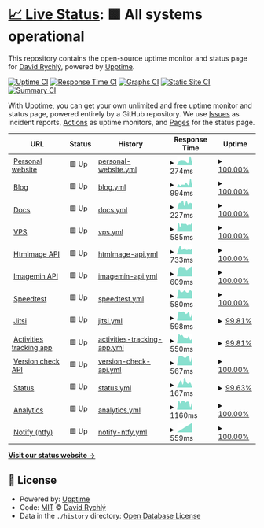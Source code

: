 # [📈 Live Status](https://status.davidrychly.cz): <!--live status--> **🟩 All systems operational**

This repository contains the open-source uptime monitor and status page for [David Rychlý](https://davidrychly.cz/), powered by [Upptime](https://github.com/upptime/upptime).

[![Uptime CI](https://github.com/redoper1/upptime-status-page/workflows/Uptime%20CI/badge.svg)](https://github.com/redoper1/upptime-status-page/actions?query=workflow%3A%22Uptime+CI%22)
[![Response Time CI](https://github.com/redoper1/upptime-status-page/workflows/Response%20Time%20CI/badge.svg)](https://github.com/redoper1/upptime-status-page/actions?query=workflow%3A%22Response+Time+CI%22)
[![Graphs CI](https://github.com/redoper1/upptime-status-page/workflows/Graphs%20CI/badge.svg)](https://github.com/redoper1/upptime-status-page/actions?query=workflow%3A%22Graphs+CI%22)
[![Static Site CI](https://github.com/redoper1/upptime-status-page/workflows/Static%20Site%20CI/badge.svg)](https://github.com/redoper1/upptime-status-page/actions?query=workflow%3A%22Static+Site+CI%22)
[![Summary CI](https://github.com/redoper1/upptime-status-page/workflows/Summary%20CI/badge.svg)](https://github.com/redoper1/upptime-status-page/actions?query=workflow%3A%22Summary+CI%22)

With [Upptime](https://upptime.js.org), you can get your own unlimited and free uptime monitor and status page, powered entirely by a GitHub repository. We use [Issues](https://github.com/redoper1/upptime-status-page/issues) as incident reports, [Actions](https://github.com/redoper1/upptime-status-page/actions) as uptime monitors, and [Pages](https://status.davidrychly.cz) for the status page.

<!--start: status pages-->
<!-- This summary is generated by Upptime (https://github.com/upptime/upptime) -->
<!-- Do not edit this manually, your changes will be overwritten -->
<!-- prettier-ignore -->
| URL | Status | History | Response Time | Uptime |
| --- | ------ | ------- | ------------- | ------ |
| <img alt="" src="https://icons.duckduckgo.com/ip3/www.davidrychly.cz.ico" height="13"> [Personal website](https://www.davidrychly.cz/) | 🟩 Up | [personal-website.yml](https://github.com/redoper1/upptime-status-page/commits/HEAD/history/personal-website.yml) | <details><summary><img alt="Response time graph" src="./graphs/personal-website/response-time-week.png" height="20"> 274ms</summary><br><a href="https://status.davidrychly.cz/history/personal-website"><img alt="Response time 333" src="https://img.shields.io/endpoint?url=https%3A%2F%2Fraw.githubusercontent.com%2Fredoper1%2Fupptime-status-page%2FHEAD%2Fapi%2Fpersonal-website%2Fresponse-time.json"></a><br><a href="https://status.davidrychly.cz/history/personal-website"><img alt="24-hour response time 367" src="https://img.shields.io/endpoint?url=https%3A%2F%2Fraw.githubusercontent.com%2Fredoper1%2Fupptime-status-page%2FHEAD%2Fapi%2Fpersonal-website%2Fresponse-time-day.json"></a><br><a href="https://status.davidrychly.cz/history/personal-website"><img alt="7-day response time 274" src="https://img.shields.io/endpoint?url=https%3A%2F%2Fraw.githubusercontent.com%2Fredoper1%2Fupptime-status-page%2FHEAD%2Fapi%2Fpersonal-website%2Fresponse-time-week.json"></a><br><a href="https://status.davidrychly.cz/history/personal-website"><img alt="30-day response time 273" src="https://img.shields.io/endpoint?url=https%3A%2F%2Fraw.githubusercontent.com%2Fredoper1%2Fupptime-status-page%2FHEAD%2Fapi%2Fpersonal-website%2Fresponse-time-month.json"></a><br><a href="https://status.davidrychly.cz/history/personal-website"><img alt="1-year response time 313" src="https://img.shields.io/endpoint?url=https%3A%2F%2Fraw.githubusercontent.com%2Fredoper1%2Fupptime-status-page%2FHEAD%2Fapi%2Fpersonal-website%2Fresponse-time-year.json"></a></details> | <details><summary><a href="https://status.davidrychly.cz/history/personal-website">100.00%</a></summary><a href="https://status.davidrychly.cz/history/personal-website"><img alt="All-time uptime 93.99%" src="https://img.shields.io/endpoint?url=https%3A%2F%2Fraw.githubusercontent.com%2Fredoper1%2Fupptime-status-page%2FHEAD%2Fapi%2Fpersonal-website%2Fuptime.json"></a><br><a href="https://status.davidrychly.cz/history/personal-website"><img alt="24-hour uptime 100.00%" src="https://img.shields.io/endpoint?url=https%3A%2F%2Fraw.githubusercontent.com%2Fredoper1%2Fupptime-status-page%2FHEAD%2Fapi%2Fpersonal-website%2Fuptime-day.json"></a><br><a href="https://status.davidrychly.cz/history/personal-website"><img alt="7-day uptime 100.00%" src="https://img.shields.io/endpoint?url=https%3A%2F%2Fraw.githubusercontent.com%2Fredoper1%2Fupptime-status-page%2FHEAD%2Fapi%2Fpersonal-website%2Fuptime-week.json"></a><br><a href="https://status.davidrychly.cz/history/personal-website"><img alt="30-day uptime 100.00%" src="https://img.shields.io/endpoint?url=https%3A%2F%2Fraw.githubusercontent.com%2Fredoper1%2Fupptime-status-page%2FHEAD%2Fapi%2Fpersonal-website%2Fuptime-month.json"></a><br><a href="https://status.davidrychly.cz/history/personal-website"><img alt="1-year uptime 99.95%" src="https://img.shields.io/endpoint?url=https%3A%2F%2Fraw.githubusercontent.com%2Fredoper1%2Fupptime-status-page%2FHEAD%2Fapi%2Fpersonal-website%2Fuptime-year.json"></a></details>
| <img alt="" src="https://icons.duckduckgo.com/ip3/blog.davidrychly.cz.ico" height="13"> [Blog](https://blog.davidrychly.cz/) | 🟩 Up | [blog.yml](https://github.com/redoper1/upptime-status-page/commits/HEAD/history/blog.yml) | <details><summary><img alt="Response time graph" src="./graphs/blog/response-time-week.png" height="20"> 994ms</summary><br><a href="https://status.davidrychly.cz/history/blog"><img alt="Response time 954" src="https://img.shields.io/endpoint?url=https%3A%2F%2Fraw.githubusercontent.com%2Fredoper1%2Fupptime-status-page%2FHEAD%2Fapi%2Fblog%2Fresponse-time.json"></a><br><a href="https://status.davidrychly.cz/history/blog"><img alt="24-hour response time 1757" src="https://img.shields.io/endpoint?url=https%3A%2F%2Fraw.githubusercontent.com%2Fredoper1%2Fupptime-status-page%2FHEAD%2Fapi%2Fblog%2Fresponse-time-day.json"></a><br><a href="https://status.davidrychly.cz/history/blog"><img alt="7-day response time 994" src="https://img.shields.io/endpoint?url=https%3A%2F%2Fraw.githubusercontent.com%2Fredoper1%2Fupptime-status-page%2FHEAD%2Fapi%2Fblog%2Fresponse-time-week.json"></a><br><a href="https://status.davidrychly.cz/history/blog"><img alt="30-day response time 1108" src="https://img.shields.io/endpoint?url=https%3A%2F%2Fraw.githubusercontent.com%2Fredoper1%2Fupptime-status-page%2FHEAD%2Fapi%2Fblog%2Fresponse-time-month.json"></a><br><a href="https://status.davidrychly.cz/history/blog"><img alt="1-year response time 998" src="https://img.shields.io/endpoint?url=https%3A%2F%2Fraw.githubusercontent.com%2Fredoper1%2Fupptime-status-page%2FHEAD%2Fapi%2Fblog%2Fresponse-time-year.json"></a></details> | <details><summary><a href="https://status.davidrychly.cz/history/blog">100.00%</a></summary><a href="https://status.davidrychly.cz/history/blog"><img alt="All-time uptime 94.93%" src="https://img.shields.io/endpoint?url=https%3A%2F%2Fraw.githubusercontent.com%2Fredoper1%2Fupptime-status-page%2FHEAD%2Fapi%2Fblog%2Fuptime.json"></a><br><a href="https://status.davidrychly.cz/history/blog"><img alt="24-hour uptime 100.00%" src="https://img.shields.io/endpoint?url=https%3A%2F%2Fraw.githubusercontent.com%2Fredoper1%2Fupptime-status-page%2FHEAD%2Fapi%2Fblog%2Fuptime-day.json"></a><br><a href="https://status.davidrychly.cz/history/blog"><img alt="7-day uptime 100.00%" src="https://img.shields.io/endpoint?url=https%3A%2F%2Fraw.githubusercontent.com%2Fredoper1%2Fupptime-status-page%2FHEAD%2Fapi%2Fblog%2Fuptime-week.json"></a><br><a href="https://status.davidrychly.cz/history/blog"><img alt="30-day uptime 99.65%" src="https://img.shields.io/endpoint?url=https%3A%2F%2Fraw.githubusercontent.com%2Fredoper1%2Fupptime-status-page%2FHEAD%2Fapi%2Fblog%2Fuptime-month.json"></a><br><a href="https://status.davidrychly.cz/history/blog"><img alt="1-year uptime 99.78%" src="https://img.shields.io/endpoint?url=https%3A%2F%2Fraw.githubusercontent.com%2Fredoper1%2Fupptime-status-page%2FHEAD%2Fapi%2Fblog%2Fuptime-year.json"></a></details>
| <img alt="" src="https://icons.duckduckgo.com/ip3/docs.davidrychly.cz.ico" height="13"> [Docs](https://docs.davidrychly.cz/) | 🟩 Up | [docs.yml](https://github.com/redoper1/upptime-status-page/commits/HEAD/history/docs.yml) | <details><summary><img alt="Response time graph" src="./graphs/docs/response-time-week.png" height="20"> 227ms</summary><br><a href="https://status.davidrychly.cz/history/docs"><img alt="Response time 255" src="https://img.shields.io/endpoint?url=https%3A%2F%2Fraw.githubusercontent.com%2Fredoper1%2Fupptime-status-page%2FHEAD%2Fapi%2Fdocs%2Fresponse-time.json"></a><br><a href="https://status.davidrychly.cz/history/docs"><img alt="24-hour response time 221" src="https://img.shields.io/endpoint?url=https%3A%2F%2Fraw.githubusercontent.com%2Fredoper1%2Fupptime-status-page%2FHEAD%2Fapi%2Fdocs%2Fresponse-time-day.json"></a><br><a href="https://status.davidrychly.cz/history/docs"><img alt="7-day response time 227" src="https://img.shields.io/endpoint?url=https%3A%2F%2Fraw.githubusercontent.com%2Fredoper1%2Fupptime-status-page%2FHEAD%2Fapi%2Fdocs%2Fresponse-time-week.json"></a><br><a href="https://status.davidrychly.cz/history/docs"><img alt="30-day response time 234" src="https://img.shields.io/endpoint?url=https%3A%2F%2Fraw.githubusercontent.com%2Fredoper1%2Fupptime-status-page%2FHEAD%2Fapi%2Fdocs%2Fresponse-time-month.json"></a><br><a href="https://status.davidrychly.cz/history/docs"><img alt="1-year response time 255" src="https://img.shields.io/endpoint?url=https%3A%2F%2Fraw.githubusercontent.com%2Fredoper1%2Fupptime-status-page%2FHEAD%2Fapi%2Fdocs%2Fresponse-time-year.json"></a></details> | <details><summary><a href="https://status.davidrychly.cz/history/docs">100.00%</a></summary><a href="https://status.davidrychly.cz/history/docs"><img alt="All-time uptime 100.00%" src="https://img.shields.io/endpoint?url=https%3A%2F%2Fraw.githubusercontent.com%2Fredoper1%2Fupptime-status-page%2FHEAD%2Fapi%2Fdocs%2Fuptime.json"></a><br><a href="https://status.davidrychly.cz/history/docs"><img alt="24-hour uptime 100.00%" src="https://img.shields.io/endpoint?url=https%3A%2F%2Fraw.githubusercontent.com%2Fredoper1%2Fupptime-status-page%2FHEAD%2Fapi%2Fdocs%2Fuptime-day.json"></a><br><a href="https://status.davidrychly.cz/history/docs"><img alt="7-day uptime 100.00%" src="https://img.shields.io/endpoint?url=https%3A%2F%2Fraw.githubusercontent.com%2Fredoper1%2Fupptime-status-page%2FHEAD%2Fapi%2Fdocs%2Fuptime-week.json"></a><br><a href="https://status.davidrychly.cz/history/docs"><img alt="30-day uptime 100.00%" src="https://img.shields.io/endpoint?url=https%3A%2F%2Fraw.githubusercontent.com%2Fredoper1%2Fupptime-status-page%2FHEAD%2Fapi%2Fdocs%2Fuptime-month.json"></a><br><a href="https://status.davidrychly.cz/history/docs"><img alt="1-year uptime 100.00%" src="https://img.shields.io/endpoint?url=https%3A%2F%2Fraw.githubusercontent.com%2Fredoper1%2Fupptime-status-page%2FHEAD%2Fapi%2Fdocs%2Fuptime-year.json"></a></details>
| <img alt="" src="https://icons.duckduckgo.com/ip3/vps.davidrychly.cz.ico" height="13"> [VPS](https://vps.davidrychly.cz/) | 🟩 Up | [vps.yml](https://github.com/redoper1/upptime-status-page/commits/HEAD/history/vps.yml) | <details><summary><img alt="Response time graph" src="./graphs/vps/response-time-week.png" height="20"> 585ms</summary><br><a href="https://status.davidrychly.cz/history/vps"><img alt="Response time 577" src="https://img.shields.io/endpoint?url=https%3A%2F%2Fraw.githubusercontent.com%2Fredoper1%2Fupptime-status-page%2FHEAD%2Fapi%2Fvps%2Fresponse-time.json"></a><br><a href="https://status.davidrychly.cz/history/vps"><img alt="24-hour response time 626" src="https://img.shields.io/endpoint?url=https%3A%2F%2Fraw.githubusercontent.com%2Fredoper1%2Fupptime-status-page%2FHEAD%2Fapi%2Fvps%2Fresponse-time-day.json"></a><br><a href="https://status.davidrychly.cz/history/vps"><img alt="7-day response time 585" src="https://img.shields.io/endpoint?url=https%3A%2F%2Fraw.githubusercontent.com%2Fredoper1%2Fupptime-status-page%2FHEAD%2Fapi%2Fvps%2Fresponse-time-week.json"></a><br><a href="https://status.davidrychly.cz/history/vps"><img alt="30-day response time 556" src="https://img.shields.io/endpoint?url=https%3A%2F%2Fraw.githubusercontent.com%2Fredoper1%2Fupptime-status-page%2FHEAD%2Fapi%2Fvps%2Fresponse-time-month.json"></a><br><a href="https://status.davidrychly.cz/history/vps"><img alt="1-year response time 574" src="https://img.shields.io/endpoint?url=https%3A%2F%2Fraw.githubusercontent.com%2Fredoper1%2Fupptime-status-page%2FHEAD%2Fapi%2Fvps%2Fresponse-time-year.json"></a></details> | <details><summary><a href="https://status.davidrychly.cz/history/vps">100.00%</a></summary><a href="https://status.davidrychly.cz/history/vps"><img alt="All-time uptime 95.02%" src="https://img.shields.io/endpoint?url=https%3A%2F%2Fraw.githubusercontent.com%2Fredoper1%2Fupptime-status-page%2FHEAD%2Fapi%2Fvps%2Fuptime.json"></a><br><a href="https://status.davidrychly.cz/history/vps"><img alt="24-hour uptime 100.00%" src="https://img.shields.io/endpoint?url=https%3A%2F%2Fraw.githubusercontent.com%2Fredoper1%2Fupptime-status-page%2FHEAD%2Fapi%2Fvps%2Fuptime-day.json"></a><br><a href="https://status.davidrychly.cz/history/vps"><img alt="7-day uptime 100.00%" src="https://img.shields.io/endpoint?url=https%3A%2F%2Fraw.githubusercontent.com%2Fredoper1%2Fupptime-status-page%2FHEAD%2Fapi%2Fvps%2Fuptime-week.json"></a><br><a href="https://status.davidrychly.cz/history/vps"><img alt="30-day uptime 99.72%" src="https://img.shields.io/endpoint?url=https%3A%2F%2Fraw.githubusercontent.com%2Fredoper1%2Fupptime-status-page%2FHEAD%2Fapi%2Fvps%2Fuptime-month.json"></a><br><a href="https://status.davidrychly.cz/history/vps"><img alt="1-year uptime 99.97%" src="https://img.shields.io/endpoint?url=https%3A%2F%2Fraw.githubusercontent.com%2Fredoper1%2Fupptime-status-page%2FHEAD%2Fapi%2Fvps%2Fuptime-year.json"></a></details>
| <img alt="" src="https://icons.duckduckgo.com/ip3/htmlmage.davidrychly.cz.ico" height="13"> [Htmlmage API](https://htmlmage.davidrychly.cz/) | 🟩 Up | [htmlmage-api.yml](https://github.com/redoper1/upptime-status-page/commits/HEAD/history/htmlmage-api.yml) | <details><summary><img alt="Response time graph" src="./graphs/htmlmage-api/response-time-week.png" height="20"> 733ms</summary><br><a href="https://status.davidrychly.cz/history/htmlmage-api"><img alt="Response time 655" src="https://img.shields.io/endpoint?url=https%3A%2F%2Fraw.githubusercontent.com%2Fredoper1%2Fupptime-status-page%2FHEAD%2Fapi%2Fhtmlmage-api%2Fresponse-time.json"></a><br><a href="https://status.davidrychly.cz/history/htmlmage-api"><img alt="24-hour response time 681" src="https://img.shields.io/endpoint?url=https%3A%2F%2Fraw.githubusercontent.com%2Fredoper1%2Fupptime-status-page%2FHEAD%2Fapi%2Fhtmlmage-api%2Fresponse-time-day.json"></a><br><a href="https://status.davidrychly.cz/history/htmlmage-api"><img alt="7-day response time 733" src="https://img.shields.io/endpoint?url=https%3A%2F%2Fraw.githubusercontent.com%2Fredoper1%2Fupptime-status-page%2FHEAD%2Fapi%2Fhtmlmage-api%2Fresponse-time-week.json"></a><br><a href="https://status.davidrychly.cz/history/htmlmage-api"><img alt="30-day response time 672" src="https://img.shields.io/endpoint?url=https%3A%2F%2Fraw.githubusercontent.com%2Fredoper1%2Fupptime-status-page%2FHEAD%2Fapi%2Fhtmlmage-api%2Fresponse-time-month.json"></a><br><a href="https://status.davidrychly.cz/history/htmlmage-api"><img alt="1-year response time 617" src="https://img.shields.io/endpoint?url=https%3A%2F%2Fraw.githubusercontent.com%2Fredoper1%2Fupptime-status-page%2FHEAD%2Fapi%2Fhtmlmage-api%2Fresponse-time-year.json"></a></details> | <details><summary><a href="https://status.davidrychly.cz/history/htmlmage-api">100.00%</a></summary><a href="https://status.davidrychly.cz/history/htmlmage-api"><img alt="All-time uptime 94.96%" src="https://img.shields.io/endpoint?url=https%3A%2F%2Fraw.githubusercontent.com%2Fredoper1%2Fupptime-status-page%2FHEAD%2Fapi%2Fhtmlmage-api%2Fuptime.json"></a><br><a href="https://status.davidrychly.cz/history/htmlmage-api"><img alt="24-hour uptime 100.00%" src="https://img.shields.io/endpoint?url=https%3A%2F%2Fraw.githubusercontent.com%2Fredoper1%2Fupptime-status-page%2FHEAD%2Fapi%2Fhtmlmage-api%2Fuptime-day.json"></a><br><a href="https://status.davidrychly.cz/history/htmlmage-api"><img alt="7-day uptime 100.00%" src="https://img.shields.io/endpoint?url=https%3A%2F%2Fraw.githubusercontent.com%2Fredoper1%2Fupptime-status-page%2FHEAD%2Fapi%2Fhtmlmage-api%2Fuptime-week.json"></a><br><a href="https://status.davidrychly.cz/history/htmlmage-api"><img alt="30-day uptime 99.73%" src="https://img.shields.io/endpoint?url=https%3A%2F%2Fraw.githubusercontent.com%2Fredoper1%2Fupptime-status-page%2FHEAD%2Fapi%2Fhtmlmage-api%2Fuptime-month.json"></a><br><a href="https://status.davidrychly.cz/history/htmlmage-api"><img alt="1-year uptime 99.98%" src="https://img.shields.io/endpoint?url=https%3A%2F%2Fraw.githubusercontent.com%2Fredoper1%2Fupptime-status-page%2FHEAD%2Fapi%2Fhtmlmage-api%2Fuptime-year.json"></a></details>
| <img alt="" src="https://icons.duckduckgo.com/ip3/imagemin.davidrychly.cz.ico" height="13"> [Imagemin API](https://imagemin.davidrychly.cz/) | 🟩 Up | [imagemin-api.yml](https://github.com/redoper1/upptime-status-page/commits/HEAD/history/imagemin-api.yml) | <details><summary><img alt="Response time graph" src="./graphs/imagemin-api/response-time-week.png" height="20"> 609ms</summary><br><a href="https://status.davidrychly.cz/history/imagemin-api"><img alt="Response time 592" src="https://img.shields.io/endpoint?url=https%3A%2F%2Fraw.githubusercontent.com%2Fredoper1%2Fupptime-status-page%2FHEAD%2Fapi%2Fimagemin-api%2Fresponse-time.json"></a><br><a href="https://status.davidrychly.cz/history/imagemin-api"><img alt="24-hour response time 666" src="https://img.shields.io/endpoint?url=https%3A%2F%2Fraw.githubusercontent.com%2Fredoper1%2Fupptime-status-page%2FHEAD%2Fapi%2Fimagemin-api%2Fresponse-time-day.json"></a><br><a href="https://status.davidrychly.cz/history/imagemin-api"><img alt="7-day response time 609" src="https://img.shields.io/endpoint?url=https%3A%2F%2Fraw.githubusercontent.com%2Fredoper1%2Fupptime-status-page%2FHEAD%2Fapi%2Fimagemin-api%2Fresponse-time-week.json"></a><br><a href="https://status.davidrychly.cz/history/imagemin-api"><img alt="30-day response time 598" src="https://img.shields.io/endpoint?url=https%3A%2F%2Fraw.githubusercontent.com%2Fredoper1%2Fupptime-status-page%2FHEAD%2Fapi%2Fimagemin-api%2Fresponse-time-month.json"></a><br><a href="https://status.davidrychly.cz/history/imagemin-api"><img alt="1-year response time 583" src="https://img.shields.io/endpoint?url=https%3A%2F%2Fraw.githubusercontent.com%2Fredoper1%2Fupptime-status-page%2FHEAD%2Fapi%2Fimagemin-api%2Fresponse-time-year.json"></a></details> | <details><summary><a href="https://status.davidrychly.cz/history/imagemin-api">100.00%</a></summary><a href="https://status.davidrychly.cz/history/imagemin-api"><img alt="All-time uptime 94.97%" src="https://img.shields.io/endpoint?url=https%3A%2F%2Fraw.githubusercontent.com%2Fredoper1%2Fupptime-status-page%2FHEAD%2Fapi%2Fimagemin-api%2Fuptime.json"></a><br><a href="https://status.davidrychly.cz/history/imagemin-api"><img alt="24-hour uptime 100.00%" src="https://img.shields.io/endpoint?url=https%3A%2F%2Fraw.githubusercontent.com%2Fredoper1%2Fupptime-status-page%2FHEAD%2Fapi%2Fimagemin-api%2Fuptime-day.json"></a><br><a href="https://status.davidrychly.cz/history/imagemin-api"><img alt="7-day uptime 100.00%" src="https://img.shields.io/endpoint?url=https%3A%2F%2Fraw.githubusercontent.com%2Fredoper1%2Fupptime-status-page%2FHEAD%2Fapi%2Fimagemin-api%2Fuptime-week.json"></a><br><a href="https://status.davidrychly.cz/history/imagemin-api"><img alt="30-day uptime 99.73%" src="https://img.shields.io/endpoint?url=https%3A%2F%2Fraw.githubusercontent.com%2Fredoper1%2Fupptime-status-page%2FHEAD%2Fapi%2Fimagemin-api%2Fuptime-month.json"></a><br><a href="https://status.davidrychly.cz/history/imagemin-api"><img alt="1-year uptime 99.98%" src="https://img.shields.io/endpoint?url=https%3A%2F%2Fraw.githubusercontent.com%2Fredoper1%2Fupptime-status-page%2FHEAD%2Fapi%2Fimagemin-api%2Fuptime-year.json"></a></details>
| <img alt="" src="https://icons.duckduckgo.com/ip3/speedtest.davidrychly.cz.ico" height="13"> [Speedtest](https://speedtest.davidrychly.cz/) | 🟩 Up | [speedtest.yml](https://github.com/redoper1/upptime-status-page/commits/HEAD/history/speedtest.yml) | <details><summary><img alt="Response time graph" src="./graphs/speedtest/response-time-week.png" height="20"> 580ms</summary><br><a href="https://status.davidrychly.cz/history/speedtest"><img alt="Response time 568" src="https://img.shields.io/endpoint?url=https%3A%2F%2Fraw.githubusercontent.com%2Fredoper1%2Fupptime-status-page%2FHEAD%2Fapi%2Fspeedtest%2Fresponse-time.json"></a><br><a href="https://status.davidrychly.cz/history/speedtest"><img alt="24-hour response time 611" src="https://img.shields.io/endpoint?url=https%3A%2F%2Fraw.githubusercontent.com%2Fredoper1%2Fupptime-status-page%2FHEAD%2Fapi%2Fspeedtest%2Fresponse-time-day.json"></a><br><a href="https://status.davidrychly.cz/history/speedtest"><img alt="7-day response time 580" src="https://img.shields.io/endpoint?url=https%3A%2F%2Fraw.githubusercontent.com%2Fredoper1%2Fupptime-status-page%2FHEAD%2Fapi%2Fspeedtest%2Fresponse-time-week.json"></a><br><a href="https://status.davidrychly.cz/history/speedtest"><img alt="30-day response time 570" src="https://img.shields.io/endpoint?url=https%3A%2F%2Fraw.githubusercontent.com%2Fredoper1%2Fupptime-status-page%2FHEAD%2Fapi%2Fspeedtest%2Fresponse-time-month.json"></a><br><a href="https://status.davidrychly.cz/history/speedtest"><img alt="1-year response time 565" src="https://img.shields.io/endpoint?url=https%3A%2F%2Fraw.githubusercontent.com%2Fredoper1%2Fupptime-status-page%2FHEAD%2Fapi%2Fspeedtest%2Fresponse-time-year.json"></a></details> | <details><summary><a href="https://status.davidrychly.cz/history/speedtest">100.00%</a></summary><a href="https://status.davidrychly.cz/history/speedtest"><img alt="All-time uptime 94.96%" src="https://img.shields.io/endpoint?url=https%3A%2F%2Fraw.githubusercontent.com%2Fredoper1%2Fupptime-status-page%2FHEAD%2Fapi%2Fspeedtest%2Fuptime.json"></a><br><a href="https://status.davidrychly.cz/history/speedtest"><img alt="24-hour uptime 100.00%" src="https://img.shields.io/endpoint?url=https%3A%2F%2Fraw.githubusercontent.com%2Fredoper1%2Fupptime-status-page%2FHEAD%2Fapi%2Fspeedtest%2Fuptime-day.json"></a><br><a href="https://status.davidrychly.cz/history/speedtest"><img alt="7-day uptime 100.00%" src="https://img.shields.io/endpoint?url=https%3A%2F%2Fraw.githubusercontent.com%2Fredoper1%2Fupptime-status-page%2FHEAD%2Fapi%2Fspeedtest%2Fuptime-week.json"></a><br><a href="https://status.davidrychly.cz/history/speedtest"><img alt="30-day uptime 99.73%" src="https://img.shields.io/endpoint?url=https%3A%2F%2Fraw.githubusercontent.com%2Fredoper1%2Fupptime-status-page%2FHEAD%2Fapi%2Fspeedtest%2Fuptime-month.json"></a><br><a href="https://status.davidrychly.cz/history/speedtest"><img alt="1-year uptime 99.98%" src="https://img.shields.io/endpoint?url=https%3A%2F%2Fraw.githubusercontent.com%2Fredoper1%2Fupptime-status-page%2FHEAD%2Fapi%2Fspeedtest%2Fuptime-year.json"></a></details>
| <img alt="" src="https://icons.duckduckgo.com/ip3/jitsi.davidrychly.cz.ico" height="13"> [Jitsi](https://jitsi.davidrychly.cz/) | 🟩 Up | [jitsi.yml](https://github.com/redoper1/upptime-status-page/commits/HEAD/history/jitsi.yml) | <details><summary><img alt="Response time graph" src="./graphs/jitsi/response-time-week.png" height="20"> 598ms</summary><br><a href="https://status.davidrychly.cz/history/jitsi"><img alt="Response time 657" src="https://img.shields.io/endpoint?url=https%3A%2F%2Fraw.githubusercontent.com%2Fredoper1%2Fupptime-status-page%2FHEAD%2Fapi%2Fjitsi%2Fresponse-time.json"></a><br><a href="https://status.davidrychly.cz/history/jitsi"><img alt="24-hour response time 509" src="https://img.shields.io/endpoint?url=https%3A%2F%2Fraw.githubusercontent.com%2Fredoper1%2Fupptime-status-page%2FHEAD%2Fapi%2Fjitsi%2Fresponse-time-day.json"></a><br><a href="https://status.davidrychly.cz/history/jitsi"><img alt="7-day response time 598" src="https://img.shields.io/endpoint?url=https%3A%2F%2Fraw.githubusercontent.com%2Fredoper1%2Fupptime-status-page%2FHEAD%2Fapi%2Fjitsi%2Fresponse-time-week.json"></a><br><a href="https://status.davidrychly.cz/history/jitsi"><img alt="30-day response time 594" src="https://img.shields.io/endpoint?url=https%3A%2F%2Fraw.githubusercontent.com%2Fredoper1%2Fupptime-status-page%2FHEAD%2Fapi%2Fjitsi%2Fresponse-time-month.json"></a><br><a href="https://status.davidrychly.cz/history/jitsi"><img alt="1-year response time 642" src="https://img.shields.io/endpoint?url=https%3A%2F%2Fraw.githubusercontent.com%2Fredoper1%2Fupptime-status-page%2FHEAD%2Fapi%2Fjitsi%2Fresponse-time-year.json"></a></details> | <details><summary><a href="https://status.davidrychly.cz/history/jitsi">99.81%</a></summary><a href="https://status.davidrychly.cz/history/jitsi"><img alt="All-time uptime 94.99%" src="https://img.shields.io/endpoint?url=https%3A%2F%2Fraw.githubusercontent.com%2Fredoper1%2Fupptime-status-page%2FHEAD%2Fapi%2Fjitsi%2Fuptime.json"></a><br><a href="https://status.davidrychly.cz/history/jitsi"><img alt="24-hour uptime 98.70%" src="https://img.shields.io/endpoint?url=https%3A%2F%2Fraw.githubusercontent.com%2Fredoper1%2Fupptime-status-page%2FHEAD%2Fapi%2Fjitsi%2Fuptime-day.json"></a><br><a href="https://status.davidrychly.cz/history/jitsi"><img alt="7-day uptime 99.81%" src="https://img.shields.io/endpoint?url=https%3A%2F%2Fraw.githubusercontent.com%2Fredoper1%2Fupptime-status-page%2FHEAD%2Fapi%2Fjitsi%2Fuptime-week.json"></a><br><a href="https://status.davidrychly.cz/history/jitsi"><img alt="30-day uptime 99.68%" src="https://img.shields.io/endpoint?url=https%3A%2F%2Fraw.githubusercontent.com%2Fredoper1%2Fupptime-status-page%2FHEAD%2Fapi%2Fjitsi%2Fuptime-month.json"></a><br><a href="https://status.davidrychly.cz/history/jitsi"><img alt="1-year uptime 99.97%" src="https://img.shields.io/endpoint?url=https%3A%2F%2Fraw.githubusercontent.com%2Fredoper1%2Fupptime-status-page%2FHEAD%2Fapi%2Fjitsi%2Fuptime-year.json"></a></details>
| <img alt="" src="https://icons.duckduckgo.com/ip3/activities-tracking-app.davidrychly.cz.ico" height="13"> [Activities tracking app](https://activities-tracking-app.davidrychly.cz/login) | 🟩 Up | [activities-tracking-app.yml](https://github.com/redoper1/upptime-status-page/commits/HEAD/history/activities-tracking-app.yml) | <details><summary><img alt="Response time graph" src="./graphs/activities-tracking-app/response-time-week.png" height="20"> 550ms</summary><br><a href="https://status.davidrychly.cz/history/activities-tracking-app"><img alt="Response time 582" src="https://img.shields.io/endpoint?url=https%3A%2F%2Fraw.githubusercontent.com%2Fredoper1%2Fupptime-status-page%2FHEAD%2Fapi%2Factivities-tracking-app%2Fresponse-time.json"></a><br><a href="https://status.davidrychly.cz/history/activities-tracking-app"><img alt="24-hour response time 438" src="https://img.shields.io/endpoint?url=https%3A%2F%2Fraw.githubusercontent.com%2Fredoper1%2Fupptime-status-page%2FHEAD%2Fapi%2Factivities-tracking-app%2Fresponse-time-day.json"></a><br><a href="https://status.davidrychly.cz/history/activities-tracking-app"><img alt="7-day response time 550" src="https://img.shields.io/endpoint?url=https%3A%2F%2Fraw.githubusercontent.com%2Fredoper1%2Fupptime-status-page%2FHEAD%2Fapi%2Factivities-tracking-app%2Fresponse-time-week.json"></a><br><a href="https://status.davidrychly.cz/history/activities-tracking-app"><img alt="30-day response time 576" src="https://img.shields.io/endpoint?url=https%3A%2F%2Fraw.githubusercontent.com%2Fredoper1%2Fupptime-status-page%2FHEAD%2Fapi%2Factivities-tracking-app%2Fresponse-time-month.json"></a><br><a href="https://status.davidrychly.cz/history/activities-tracking-app"><img alt="1-year response time 583" src="https://img.shields.io/endpoint?url=https%3A%2F%2Fraw.githubusercontent.com%2Fredoper1%2Fupptime-status-page%2FHEAD%2Fapi%2Factivities-tracking-app%2Fresponse-time-year.json"></a></details> | <details><summary><a href="https://status.davidrychly.cz/history/activities-tracking-app">99.81%</a></summary><a href="https://status.davidrychly.cz/history/activities-tracking-app"><img alt="All-time uptime 94.20%" src="https://img.shields.io/endpoint?url=https%3A%2F%2Fraw.githubusercontent.com%2Fredoper1%2Fupptime-status-page%2FHEAD%2Fapi%2Factivities-tracking-app%2Fuptime.json"></a><br><a href="https://status.davidrychly.cz/history/activities-tracking-app"><img alt="24-hour uptime 98.70%" src="https://img.shields.io/endpoint?url=https%3A%2F%2Fraw.githubusercontent.com%2Fredoper1%2Fupptime-status-page%2FHEAD%2Fapi%2Factivities-tracking-app%2Fuptime-day.json"></a><br><a href="https://status.davidrychly.cz/history/activities-tracking-app"><img alt="7-day uptime 99.81%" src="https://img.shields.io/endpoint?url=https%3A%2F%2Fraw.githubusercontent.com%2Fredoper1%2Fupptime-status-page%2FHEAD%2Fapi%2Factivities-tracking-app%2Fuptime-week.json"></a><br><a href="https://status.davidrychly.cz/history/activities-tracking-app"><img alt="30-day uptime 99.73%" src="https://img.shields.io/endpoint?url=https%3A%2F%2Fraw.githubusercontent.com%2Fredoper1%2Fupptime-status-page%2FHEAD%2Fapi%2Factivities-tracking-app%2Fuptime-month.json"></a><br><a href="https://status.davidrychly.cz/history/activities-tracking-app"><img alt="1-year uptime 99.98%" src="https://img.shields.io/endpoint?url=https%3A%2F%2Fraw.githubusercontent.com%2Fredoper1%2Fupptime-status-page%2FHEAD%2Fapi%2Factivities-tracking-app%2Fuptime-year.json"></a></details>
| <img alt="" src="https://icons.duckduckgo.com/ip3/version-check.davidrychly.cz.ico" height="13"> [Version check API](https://version-check.davidrychly.cz/) | 🟩 Up | [version-check-api.yml](https://github.com/redoper1/upptime-status-page/commits/HEAD/history/version-check-api.yml) | <details><summary><img alt="Response time graph" src="./graphs/version-check-api/response-time-week.png" height="20"> 567ms</summary><br><a href="https://status.davidrychly.cz/history/version-check-api"><img alt="Response time 615" src="https://img.shields.io/endpoint?url=https%3A%2F%2Fraw.githubusercontent.com%2Fredoper1%2Fupptime-status-page%2FHEAD%2Fapi%2Fversion-check-api%2Fresponse-time.json"></a><br><a href="https://status.davidrychly.cz/history/version-check-api"><img alt="24-hour response time 483" src="https://img.shields.io/endpoint?url=https%3A%2F%2Fraw.githubusercontent.com%2Fredoper1%2Fupptime-status-page%2FHEAD%2Fapi%2Fversion-check-api%2Fresponse-time-day.json"></a><br><a href="https://status.davidrychly.cz/history/version-check-api"><img alt="7-day response time 567" src="https://img.shields.io/endpoint?url=https%3A%2F%2Fraw.githubusercontent.com%2Fredoper1%2Fupptime-status-page%2FHEAD%2Fapi%2Fversion-check-api%2Fresponse-time-week.json"></a><br><a href="https://status.davidrychly.cz/history/version-check-api"><img alt="30-day response time 1011" src="https://img.shields.io/endpoint?url=https%3A%2F%2Fraw.githubusercontent.com%2Fredoper1%2Fupptime-status-page%2FHEAD%2Fapi%2Fversion-check-api%2Fresponse-time-month.json"></a><br><a href="https://status.davidrychly.cz/history/version-check-api"><img alt="1-year response time 626" src="https://img.shields.io/endpoint?url=https%3A%2F%2Fraw.githubusercontent.com%2Fredoper1%2Fupptime-status-page%2FHEAD%2Fapi%2Fversion-check-api%2Fresponse-time-year.json"></a></details> | <details><summary><a href="https://status.davidrychly.cz/history/version-check-api">100.00%</a></summary><a href="https://status.davidrychly.cz/history/version-check-api"><img alt="All-time uptime 94.96%" src="https://img.shields.io/endpoint?url=https%3A%2F%2Fraw.githubusercontent.com%2Fredoper1%2Fupptime-status-page%2FHEAD%2Fapi%2Fversion-check-api%2Fuptime.json"></a><br><a href="https://status.davidrychly.cz/history/version-check-api"><img alt="24-hour uptime 100.00%" src="https://img.shields.io/endpoint?url=https%3A%2F%2Fraw.githubusercontent.com%2Fredoper1%2Fupptime-status-page%2FHEAD%2Fapi%2Fversion-check-api%2Fuptime-day.json"></a><br><a href="https://status.davidrychly.cz/history/version-check-api"><img alt="7-day uptime 100.00%" src="https://img.shields.io/endpoint?url=https%3A%2F%2Fraw.githubusercontent.com%2Fredoper1%2Fupptime-status-page%2FHEAD%2Fapi%2Fversion-check-api%2Fuptime-week.json"></a><br><a href="https://status.davidrychly.cz/history/version-check-api"><img alt="30-day uptime 99.72%" src="https://img.shields.io/endpoint?url=https%3A%2F%2Fraw.githubusercontent.com%2Fredoper1%2Fupptime-status-page%2FHEAD%2Fapi%2Fversion-check-api%2Fuptime-month.json"></a><br><a href="https://status.davidrychly.cz/history/version-check-api"><img alt="1-year uptime 99.98%" src="https://img.shields.io/endpoint?url=https%3A%2F%2Fraw.githubusercontent.com%2Fredoper1%2Fupptime-status-page%2FHEAD%2Fapi%2Fversion-check-api%2Fuptime-year.json"></a></details>
| <img alt="" src="https://icons.duckduckgo.com/ip3/status.davidrychly.cz.ico" height="13"> [Status](https://status.davidrychly.cz/) | 🟩 Up | [status.yml](https://github.com/redoper1/upptime-status-page/commits/HEAD/history/status.yml) | <details><summary><img alt="Response time graph" src="./graphs/status/response-time-week.png" height="20"> 167ms</summary><br><a href="https://status.davidrychly.cz/history/status"><img alt="Response time 172" src="https://img.shields.io/endpoint?url=https%3A%2F%2Fraw.githubusercontent.com%2Fredoper1%2Fupptime-status-page%2FHEAD%2Fapi%2Fstatus%2Fresponse-time.json"></a><br><a href="https://status.davidrychly.cz/history/status"><img alt="24-hour response time 102" src="https://img.shields.io/endpoint?url=https%3A%2F%2Fraw.githubusercontent.com%2Fredoper1%2Fupptime-status-page%2FHEAD%2Fapi%2Fstatus%2Fresponse-time-day.json"></a><br><a href="https://status.davidrychly.cz/history/status"><img alt="7-day response time 167" src="https://img.shields.io/endpoint?url=https%3A%2F%2Fraw.githubusercontent.com%2Fredoper1%2Fupptime-status-page%2FHEAD%2Fapi%2Fstatus%2Fresponse-time-week.json"></a><br><a href="https://status.davidrychly.cz/history/status"><img alt="30-day response time 151" src="https://img.shields.io/endpoint?url=https%3A%2F%2Fraw.githubusercontent.com%2Fredoper1%2Fupptime-status-page%2FHEAD%2Fapi%2Fstatus%2Fresponse-time-month.json"></a><br><a href="https://status.davidrychly.cz/history/status"><img alt="1-year response time 172" src="https://img.shields.io/endpoint?url=https%3A%2F%2Fraw.githubusercontent.com%2Fredoper1%2Fupptime-status-page%2FHEAD%2Fapi%2Fstatus%2Fresponse-time-year.json"></a></details> | <details><summary><a href="https://status.davidrychly.cz/history/status">99.63%</a></summary><a href="https://status.davidrychly.cz/history/status"><img alt="All-time uptime 51.30%" src="https://img.shields.io/endpoint?url=https%3A%2F%2Fraw.githubusercontent.com%2Fredoper1%2Fupptime-status-page%2FHEAD%2Fapi%2Fstatus%2Fuptime.json"></a><br><a href="https://status.davidrychly.cz/history/status"><img alt="24-hour uptime 97.40%" src="https://img.shields.io/endpoint?url=https%3A%2F%2Fraw.githubusercontent.com%2Fredoper1%2Fupptime-status-page%2FHEAD%2Fapi%2Fstatus%2Fuptime-day.json"></a><br><a href="https://status.davidrychly.cz/history/status"><img alt="7-day uptime 99.63%" src="https://img.shields.io/endpoint?url=https%3A%2F%2Fraw.githubusercontent.com%2Fredoper1%2Fupptime-status-page%2FHEAD%2Fapi%2Fstatus%2Fuptime-week.json"></a><br><a href="https://status.davidrychly.cz/history/status"><img alt="30-day uptime 97.20%" src="https://img.shields.io/endpoint?url=https%3A%2F%2Fraw.githubusercontent.com%2Fredoper1%2Fupptime-status-page%2FHEAD%2Fapi%2Fstatus%2Fuptime-month.json"></a><br><a href="https://status.davidrychly.cz/history/status"><img alt="1-year uptime 99.06%" src="https://img.shields.io/endpoint?url=https%3A%2F%2Fraw.githubusercontent.com%2Fredoper1%2Fupptime-status-page%2FHEAD%2Fapi%2Fstatus%2Fuptime-year.json"></a></details>
| <img alt="" src="https://icons.duckduckgo.com/ip3/analytics.davidrychly.cz.ico" height="13"> [Analytics](https://analytics.davidrychly.cz/) | 🟩 Up | [analytics.yml](https://github.com/redoper1/upptime-status-page/commits/HEAD/history/analytics.yml) | <details><summary><img alt="Response time graph" src="./graphs/analytics/response-time-week.png" height="20"> 1160ms</summary><br><a href="https://status.davidrychly.cz/history/analytics"><img alt="Response time 1278" src="https://img.shields.io/endpoint?url=https%3A%2F%2Fraw.githubusercontent.com%2Fredoper1%2Fupptime-status-page%2FHEAD%2Fapi%2Fanalytics%2Fresponse-time.json"></a><br><a href="https://status.davidrychly.cz/history/analytics"><img alt="24-hour response time 892" src="https://img.shields.io/endpoint?url=https%3A%2F%2Fraw.githubusercontent.com%2Fredoper1%2Fupptime-status-page%2FHEAD%2Fapi%2Fanalytics%2Fresponse-time-day.json"></a><br><a href="https://status.davidrychly.cz/history/analytics"><img alt="7-day response time 1160" src="https://img.shields.io/endpoint?url=https%3A%2F%2Fraw.githubusercontent.com%2Fredoper1%2Fupptime-status-page%2FHEAD%2Fapi%2Fanalytics%2Fresponse-time-week.json"></a><br><a href="https://status.davidrychly.cz/history/analytics"><img alt="30-day response time 1346" src="https://img.shields.io/endpoint?url=https%3A%2F%2Fraw.githubusercontent.com%2Fredoper1%2Fupptime-status-page%2FHEAD%2Fapi%2Fanalytics%2Fresponse-time-month.json"></a><br><a href="https://status.davidrychly.cz/history/analytics"><img alt="1-year response time 1278" src="https://img.shields.io/endpoint?url=https%3A%2F%2Fraw.githubusercontent.com%2Fredoper1%2Fupptime-status-page%2FHEAD%2Fapi%2Fanalytics%2Fresponse-time-year.json"></a></details> | <details><summary><a href="https://status.davidrychly.cz/history/analytics">100.00%</a></summary><a href="https://status.davidrychly.cz/history/analytics"><img alt="All-time uptime 98.72%" src="https://img.shields.io/endpoint?url=https%3A%2F%2Fraw.githubusercontent.com%2Fredoper1%2Fupptime-status-page%2FHEAD%2Fapi%2Fanalytics%2Fuptime.json"></a><br><a href="https://status.davidrychly.cz/history/analytics"><img alt="24-hour uptime 100.00%" src="https://img.shields.io/endpoint?url=https%3A%2F%2Fraw.githubusercontent.com%2Fredoper1%2Fupptime-status-page%2FHEAD%2Fapi%2Fanalytics%2Fuptime-day.json"></a><br><a href="https://status.davidrychly.cz/history/analytics"><img alt="7-day uptime 100.00%" src="https://img.shields.io/endpoint?url=https%3A%2F%2Fraw.githubusercontent.com%2Fredoper1%2Fupptime-status-page%2FHEAD%2Fapi%2Fanalytics%2Fuptime-week.json"></a><br><a href="https://status.davidrychly.cz/history/analytics"><img alt="30-day uptime 99.51%" src="https://img.shields.io/endpoint?url=https%3A%2F%2Fraw.githubusercontent.com%2Fredoper1%2Fupptime-status-page%2FHEAD%2Fapi%2Fanalytics%2Fuptime-month.json"></a><br><a href="https://status.davidrychly.cz/history/analytics"><img alt="1-year uptime 98.72%" src="https://img.shields.io/endpoint?url=https%3A%2F%2Fraw.githubusercontent.com%2Fredoper1%2Fupptime-status-page%2FHEAD%2Fapi%2Fanalytics%2Fuptime-year.json"></a></details>
| <img alt="" src="https://icons.duckduckgo.com/ip3/ntfy.davidrychly.cz.ico" height="13"> [Notify (ntfy)](https://ntfy.davidrychly.cz/) | 🟩 Up | [notify-ntfy.yml](https://github.com/redoper1/upptime-status-page/commits/HEAD/history/notify-ntfy.yml) | <details><summary><img alt="Response time graph" src="./graphs/notify-ntfy/response-time-week.png" height="20"> 559ms</summary><br><a href="https://status.davidrychly.cz/history/notify-ntfy"><img alt="Response time 559" src="https://img.shields.io/endpoint?url=https%3A%2F%2Fraw.githubusercontent.com%2Fredoper1%2Fupptime-status-page%2FHEAD%2Fapi%2Fnotify-ntfy%2Fresponse-time.json"></a><br><a href="https://status.davidrychly.cz/history/notify-ntfy"><img alt="24-hour response time 559" src="https://img.shields.io/endpoint?url=https%3A%2F%2Fraw.githubusercontent.com%2Fredoper1%2Fupptime-status-page%2FHEAD%2Fapi%2Fnotify-ntfy%2Fresponse-time-day.json"></a><br><a href="https://status.davidrychly.cz/history/notify-ntfy"><img alt="7-day response time 559" src="https://img.shields.io/endpoint?url=https%3A%2F%2Fraw.githubusercontent.com%2Fredoper1%2Fupptime-status-page%2FHEAD%2Fapi%2Fnotify-ntfy%2Fresponse-time-week.json"></a><br><a href="https://status.davidrychly.cz/history/notify-ntfy"><img alt="30-day response time 559" src="https://img.shields.io/endpoint?url=https%3A%2F%2Fraw.githubusercontent.com%2Fredoper1%2Fupptime-status-page%2FHEAD%2Fapi%2Fnotify-ntfy%2Fresponse-time-month.json"></a><br><a href="https://status.davidrychly.cz/history/notify-ntfy"><img alt="1-year response time 559" src="https://img.shields.io/endpoint?url=https%3A%2F%2Fraw.githubusercontent.com%2Fredoper1%2Fupptime-status-page%2FHEAD%2Fapi%2Fnotify-ntfy%2Fresponse-time-year.json"></a></details> | <details><summary><a href="https://status.davidrychly.cz/history/notify-ntfy">100.00%</a></summary><a href="https://status.davidrychly.cz/history/notify-ntfy"><img alt="All-time uptime 100.00%" src="https://img.shields.io/endpoint?url=https%3A%2F%2Fraw.githubusercontent.com%2Fredoper1%2Fupptime-status-page%2FHEAD%2Fapi%2Fnotify-ntfy%2Fuptime.json"></a><br><a href="https://status.davidrychly.cz/history/notify-ntfy"><img alt="24-hour uptime 100.00%" src="https://img.shields.io/endpoint?url=https%3A%2F%2Fraw.githubusercontent.com%2Fredoper1%2Fupptime-status-page%2FHEAD%2Fapi%2Fnotify-ntfy%2Fuptime-day.json"></a><br><a href="https://status.davidrychly.cz/history/notify-ntfy"><img alt="7-day uptime 100.00%" src="https://img.shields.io/endpoint?url=https%3A%2F%2Fraw.githubusercontent.com%2Fredoper1%2Fupptime-status-page%2FHEAD%2Fapi%2Fnotify-ntfy%2Fuptime-week.json"></a><br><a href="https://status.davidrychly.cz/history/notify-ntfy"><img alt="30-day uptime 100.00%" src="https://img.shields.io/endpoint?url=https%3A%2F%2Fraw.githubusercontent.com%2Fredoper1%2Fupptime-status-page%2FHEAD%2Fapi%2Fnotify-ntfy%2Fuptime-month.json"></a><br><a href="https://status.davidrychly.cz/history/notify-ntfy"><img alt="1-year uptime 100.00%" src="https://img.shields.io/endpoint?url=https%3A%2F%2Fraw.githubusercontent.com%2Fredoper1%2Fupptime-status-page%2FHEAD%2Fapi%2Fnotify-ntfy%2Fuptime-year.json"></a></details>

<!--end: status pages-->

[**Visit our status website →**](https://status.davidrychly.cz)

## 📄 License

- Powered by: [Upptime](https://github.com/upptime/upptime)
- Code: [MIT](./LICENSE) © [David Rychlý](https://davidrychly.cz/)
- Data in the `./history` directory: [Open Database License](https://opendatacommons.org/licenses/odbl/1-0/)
